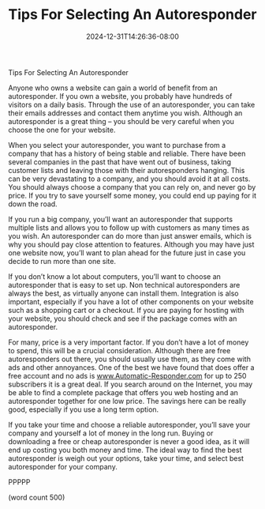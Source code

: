 ﻿---
title: "Tips For Selecting An Autoresponder"
date: 2024-12-31T14:26:36-08:00
description: "Auto Responders Tips for Web Success"
featured_image: "/images/Auto Responders.jpg"
tags: ["Auto Responders"]
---

Tips For Selecting An Autoresponder

Anyone who owns a website can gain a world of benefit from an autoresponder.  If you own a website, you probably have hundreds of visitors on a daily basis.  Through the use of an autoresponder, you can take their emails addresses and contact them anytime you wish.  Although an autoresponder is a great thing – you should be very careful when you choose the one for your website.

When you select your autoresponder, you want to purchase from a company that has a history of being stable and reliable.  There have been several companies in the past that have went out of business, taking customer lists and leaving those with their autoresponders hanging.  This can be very devastating to a company, and you should avoid it at all costs.  You should always choose a company that you can rely on, and never go by price.  If you try to save yourself some money, you could end up paying for it down the road.

If you run a big company, you’ll want an autoresponder that supports multiple lists and allows you to follow up with customers as many times as you wish.  An autoresponder can do more than just answer emails, which is why you should pay close attention to features.  Although you may have just one website now, you’ll want to plan ahead for the future just in case you decide to run more than one site.

If you don’t know a lot about computers, you’ll want to choose an autoresponder that is easy to set up.  Non technical autoresponders are always the best, as virtually anyone can install them.  Integration is also important, especially if you have a lot of other components on your website such as a shopping cart or a checkout.  If you are paying for hosting with your website, you should check and see if the package comes with an autoresponder.

For many, price is a very important factor.  If you don’t have a lot of money to spend, this will be a crucial consideration.  Although there are free autoresponders out there, you should usually use them, as they come with ads and other annoyances.  One of the best we have found that does offer a free account and no ads is www.Automatic-Responder.com for up to 250 subscribers it is a great deal. If you search around on the Internet, you may be able to find a complete package that offers you web hosting and an autoresponder together for one low price.  The savings here can be really good, especially if you use a long term option.

If you take your time and choose a reliable autoresponder, you’ll save your company and yourself a lot of money in the long run.  Buying or downloading a free or cheap autoresponder is never a good idea, as it will end up costing you both money and time.  The ideal way to find the best autoresponder is weigh out your options, take your time, and select best autoresponder for your company.

PPPPP

(word count 500)
